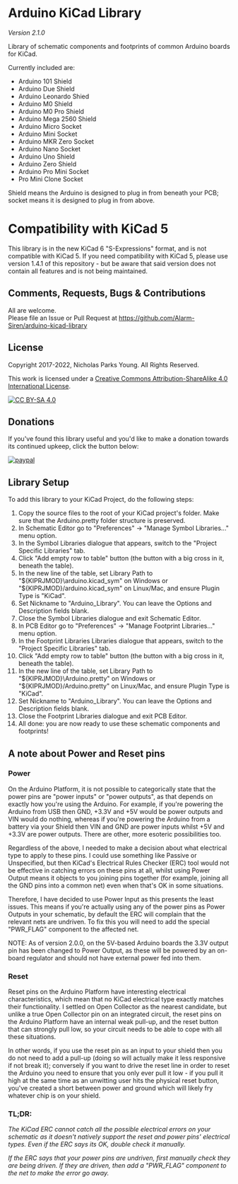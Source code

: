 # Arduino KiCad Library
*Version 2.1.0*

Library of schematic components and footprints of common Arduino boards for KiCad.

Currently included are:
- Arduino 101 Shield
- Arduino Due Shield
- Arduino Leonardo Shied
- Arduino M0 Shield
- Arduino M0 Pro Shield
- Arduino Mega 2560 Shield
- Arduino Micro Socket
- Arduino Mini Socket
- Arduino MKR Zero Socket
- Arduino Nano Socket
- Arduino Uno Shield
- Arduino Zero Shield
- Arduino Pro Mini Socket
- Pro Mini Clone Socket

Shield means the Arduino is designed to plug in from beneath your PCB; socket means it is designed to plug in from above.

# Compatibility with KiCad 5
This library is in the new KiCad 6 "S-Expressions" format, and is not compatible with KiCad 5. If you need compatibility with KiCad 5, please use version 1.4.1 of this repository - but be aware that said version does not contain all features and is not being maintained.

## Comments, Requests, Bugs & Contributions
All are welcome.  
Please file an Issue or Pull Request at https://github.com/Alarm-Siren/arduino-kicad-library

## License
Copyright 2017-2022, Nicholas Parks Young. All Rights Reserved.  

This work is licensed under a
[Creative Commons Attribution-ShareAlike 4.0 International License][cc-by-sa].

[![CC BY-SA 4.0][cc-by-sa-image]][cc-by-sa]

[cc-by-sa]: http://creativecommons.org/licenses/by-sa/4.0/
[cc-by-sa-image]: https://licensebuttons.net/l/by-sa/4.0/88x31.png

## Donations

If you've found this library useful and you'd like to make a donation towards its continued upkeep, click the button below:

[![paypal](https://www.paypalobjects.com/en_GB/i/btn/btn_donate_LG.gif)](https://www.paypal.com/cgi-bin/webscr?cmd=_s-xclick&hosted_button_id=UX25HM4CZFFWW)

## Library Setup
To add this library to your KiCad Project, do the following steps:
1. Copy the source files to the root of your KiCad project's folder. Make sure that the Arduino.pretty folder structure is preserved.
2. In Schematic Editor go to "Preferences" -> "Manage Symbol Libraries..." menu option.
3. In the Symbol Libraries dialogue that appears, switch to the "Project Specific Libraries" tab.
4. Click "Add empty row to table" button (the button with a big cross in it, beneath the table).
5. In the new line of the table, set Library Path to "${KIPRJMOD}\arduino.kicad_sym" on Windows or "${KIPRJMOD}/arduino.kicad_sym" on Linux/Mac, and ensure Plugin Type is "KiCad".
6. Set Nickname to "Arduino_Library". You can leave the Options and Description fields blank.
7. Close the Symbol Libraries dialogue and exit Schematic Editor.
8. In PCB Editor go to "Preferences" -> "Manage Footprint Libraries..." menu option.
9. In the Footprint Libraries Libraries dialogue that appears, switch to the "Project Specific Libraries" tab.
10. Click "Add empty row to table" button (the button with a big cross in it, beneath the table).
11. In the new line of the table, set Library Path to "${KIPRJMOD}\Arduino.pretty" on Windows or "${KIPRJMOD}/Arduino.pretty" on Linux/Mac, and ensure Plugin Type is "KiCad".
12. Set Nickname to "Arduino_Library". You can leave the Options and Description fields blank.
13. Close the Footprint Libraries dialogue and exit PCB Editor.
14. All done: you are now ready to use these schematic components and footprints!

## A note about Power and Reset pins

### Power
On the Arduino Platform, it is not possible to categorically state that the power pins are "power inputs" or "power outputs", as that depends on exactly how you're using the Arduino. For example, if you're powering the Arduino from USB then GND, +3.3V and +5V would be power outputs and VIN would do nothing, whereas if you're powering the Arduino from a battery via your Shield then VIN and GND are power inputs whilst +5V and +3.3V are power outputs. There are other, more esoteric possibilities too.

Regardless of the above, I needed to make a decision about what electrical type to apply to these pins. I could use something like Passive or Unspecified, but then KiCad's Electrical Rules Checker (ERC) tool would not be effective in catching errors on these pins at all, whilst using Power Output means it objects to you joining pins together (for example, joining all the GND pins into a common net) even when that's OK in some situations.

Therefore, I have decided to use Power Input as this presents the least issues. This means if you're actually using any of the power pins as Power Outputs in your schematic, by default the ERC will complain that the relevant nets are undriven. To fix this you will need to add the special "PWR_FLAG" component to the affected net.

NOTE: As of version 2.0.0, on the 5V-based Arduino boards the 3.3V output pin has been changed to Power Output, as these will be powered by an on-board regulator and should not have external power fed into them.

### Reset
Reset pins on the Arduino Platform have interesting electrical characteristics, which mean that no KiCad electrical type exactly matches their functionality. I settled on Open Collector as the nearest candidate, but unlike a true Open Collector pin on an integrated circuit, the reset pins on the Arduino Platform have an internal weak pull-up, and the reset button that can strongly pull low, so your circuit needs to be able to cope with all these situations.

In other words, if you use the reset pin as an input to your shield then you do not need to add a pull-up (doing so will actually make it less responsive if not break it); conversely if you want to drive the reset line in order to reset the Arduino you need to ensure that you only ever pull it low - if you pull it high at the same time as an unwitting user hits the physical reset button, you've created a short between power and ground which will likely fry whatever chip is on your shield.

### TL;DR:

*The KiCad ERC cannot catch all the possible electrical errors on your schematic as it doesn't natively support the reset and power pins' electrical types. Even if the ERC says its OK, double check it manually.*

*If the ERC says that your power pins are undriven, first manually check they are being driven. If they are driven, then add a "PWR_FLAG" component to the net to make the error go away.*
